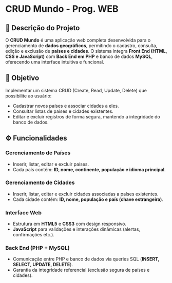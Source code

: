 # CRUD Mundo - Prog. WEB

## 🧾 Descrição do Projeto

O **CRUD Mundo** é uma aplicação web completa desenvolvida para o gerenciamento de **dados geográficos**, permitindo o cadastro, consulta, edição e exclusão de **países e cidades**.
O sistema integra **Front End (HTML, CSS e JavaScript)** com **Back End em PHP** e banco de dados **MySQL**, oferecendo uma interface intuitiva e funcional.

## 🎯 Objetivo

Implementar um sistema CRUD (Create, Read, Update, Delete) que possibilite ao usuário:

* Cadastrar novos países e associar cidades a eles.
* Consultar listas de países e cidades existentes.
* Editar e excluir registros de forma segura, mantendo a integridade do banco de dados.

## ⚙️ Funcionalidades

### Gerenciamento de Países

* Inserir, listar, editar e excluir países.
* Cada país contém: **ID, nome, continente, população e idioma principal**.

### Gerenciamento de Cidades

* Inserir, listar, editar e excluir cidades associadas a países existentes.
* Cada cidade contém: **ID, nome, população e país (chave estrangeira)**.

### Interface Web

* Estrutura em **HTML5** e **CSS3** com design responsivo.
* **JavaScript** para validações e interações dinâmicas (alertas, confirmações etc.).

### Back End (PHP + MySQL)

* Comunicação entre PHP e banco de dados via queries SQL (**INSERT, SELECT, UPDATE, DELETE**).
* Garantia da integridade referencial (exclusão segura de países e cidades).
